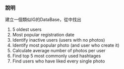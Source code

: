 ### 說明
建立一個類似IG的DataBase，從中找出
1. 5 oldest users
2. Most popular registration date
3. Identify inactive users (users with no photos)
4. Identify most popular photo (and user who create it)
5. Calculate average number of photos per user
6. Find top 5 most commonly used hashtages
7. Find users who have liked every single photo
